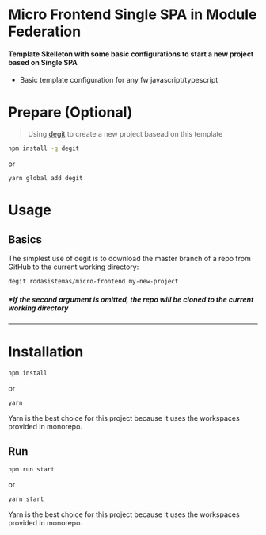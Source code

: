 # Micro Frontend Single SPA in **Module Federation**
#### Template Skelleton with some basic configurations to start a new project based on Single SPA

* Basic template configuration for any fw javascript/typescript


# Prepare (Optional)

> Using [degit](https://github.com/Rich-Harris/degit) to create a new project basead on this template

```bash
npm install -g degit
```
or
```bash
yarn global add degit
```

# Usage
## Basics
The simplest use of degit is to download the master branch of a repo from GitHub to the current working directory:
```bash
degit rodasistemas/micro-frontend my-new-project
```
##### *If the second argument is omitted, the repo will be cloned to the current working directory
***


# Installation
```bash
npm install
```
or
```bash
yarn 
```
Yarn is the best choice for this project because it uses the workspaces provided in monorepo.

## Run
```bash
npm run start
```
or
```bash
yarn start
```
Yarn is the best choice for this project because it uses the workspaces provided in monorepo.